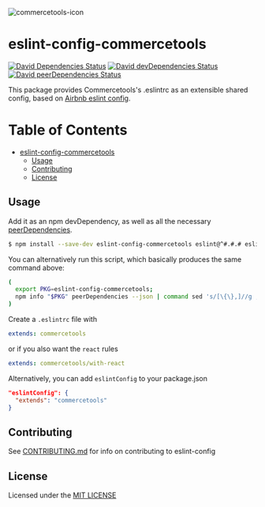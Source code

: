 ![commercetools-icon](https://github.com/commercetools/press-kit/blob/master/PNG/72DPI/CT%20logo%20horizontal%20RGB%2072dpi.png?raw=true)

# eslint-config-commercetools

[![David Dependencies Status][david-icon]][david]
[![David devDependencies Status][david-dev-icon]][david-dev]
[![David peerDependencies Status][david-peer-icon]][david-peer]

This package provides Commercetools's .eslintrc as an extensible shared config, based on [Airbnb eslint config](https://www.npmjs.com/package/eslint-config-airbnb).

Table of Contents
=================

  * [eslint-config-commercetools](#eslint-config-commercetools)
    * [Usage](#usage)
    * [Contributing](#contributing)
    * [License](#license)

## Usage
Add it as an npm devDependency, as well as all the necessary [peerDependencies](https://nodejs.org/en/blog/npm/peer-dependencies/).

```bash
$ npm install --save-dev eslint-config-commercetools eslint@^#.#.# eslint-config-airbnb@^#.#.# eslint-plugin-jsx-a11y@^#.#.# eslint-plugin-import@^#.#.# eslint-plugin-react@^#.#.# eslint-formatter-pretty@^#.#.#
```

You can alternatively run this script, which basically produces the same command above:

```bash
(
  export PKG=eslint-config-commercetools;
  npm info "$PKG" peerDependencies --json | command sed 's/[\{\},]//g ; s/: /@/g' | xargs npm install --save-dev "$PKG"
)
```

Create a `.eslintrc` file with

```yml
extends: commercetools
```

or if you also want the `react` rules

```yml
extends: commercetools/with-react
```

Alternatively, you can add `eslintConfig` to your package.json

```json
"eslintConfig": {
  "extends": "commercetools"
}
```

## Contributing
See [CONTRIBUTING.md](CONTRIBUTING.md) for info on contributing to eslint-config

## License
Licensed under the [MIT LICENSE](LICENSE)

[commercetools]: https://commercetools.com/
[david]: https://david-dm.org/commercetools/eslint-config
[david-icon]: https://img.shields.io/david/commercetools/eslint-config.svg?style=flat-square
[david-dev]: https://david-dm.org/commercetools/eslint-config?type=dev
[david-peer]: https://david-dm.org/commercetools/eslint-config?type=peer
[david-dev-icon]: https://img.shields.io/david/dev/commercetools/eslint-config.svg?style=flat-square
[david-peer-icon]: https://img.shields.io/david/peer/commercetools/eslint-config.svg?style=flat-square
